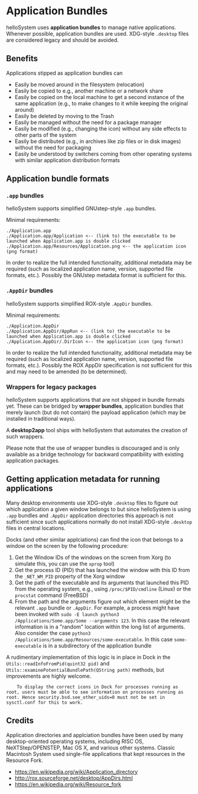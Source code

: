 # Application Bundles

helloSystem uses __application bundles__ to manage native applications. Whenever possible, application bundles are used. XDG-style `.desktop` files are considered legacy and should be avoided.

## Benefits

Applications stipped as application bundles can

* Easily be moved around in the filesystem (relocation)
* Easily be copied to e.g., another machine or a network share
* Easily be copied on the local machine to get a second instance of the same application (e.g., to make changes to it while keeping the original around)
* Easily be deleted by moving to the Trash
* Easily be managed without the need for a package manager
* Easily be modified (e.g., changing the icon) without any side effects to other parts of the system
* Easily be distributed (e.g., in archives like zip files or in disk images) without the need for packaging
* Easily be understood by switchers coming from other operating systems with similar application distribution formats

## Application bundle formats

### `.app` bundles

helloSystem supports simplified GNUstep-style `.app` bundles.

Minimal requirements:

```
./Application.app
./Application.app/Application <-- (link to) the executable to be launched when Application.app is double clicked
./Application.app/Resources/Application.png <-- the application icon (png format)
```

In order to realize the full intended functionality, additional metadata may be required (such as localized application name, version, supported file formats, etc.). Possibly the GNUstep metadata format is sufficient for this.

### `.AppDir` bundles

helloSystem supports simplified ROX-style `.AppDir` bundles.

Minimal requirements:

```
./Application.AppDir
./Application.AppDir/AppRun <-- (link to) the executable to be launched when Application.app is double clicked
./Application.AppDir/.DirIcon <-- the application icon (png format)
```

In order to realize the full intended functionality, additional metadata may be required (such as localized application name, version, supported file formats, etc.). Possibly the ROX AppDir specification is not sufficient for this and may need to be amended (to be determined).

### Wrappers for legacy packages

helloSystem supports applications that are not shipped in bundle formats yet. These can be bridged by __wrapper bundles__, application bundles that merely launch (but do not contain) the payload application (which may be installed in traditional ways).

A __desktop2app__ tool ships with helloSystem that automates the creation of such wrappers.

Please note that the use of wrapper bundles is discouraged and is only available as a bridge technology for backward compatibility with existing application packages.

## Getting application metadata for running applications

Many desktop environments use XDG-style `.desktop` files to figure out which application a given window belongs to but since helloSystem is using `.app` bundles and `.AppDir` application directories this approach is not sufficient since such applications normally do not install XDG-style `.desktop` files in central locations.

Docks (and other similar applciations) can find the icon that belongs to a window on the screen by the following procedure:

1. Get the Window IDs of the windows on the screen from Xorg (to simulate this, you can use the `xprop` tool)
1. Get the process ID (PID) that has launched the window with this ID from the `_NET_WM_PID` property of the Xorg window
1. Get the path of the executable and its arguments that launched this PID from the operating system, e.g., using `/proc/$PID/cmdline` (Linux) or the `procstat` command (FreeBSD)
1. From the path and the arguments figure out which element might be the relevant `.app` bundle or `.AppDir`. For example, a process might have been invoked with `sudo -E launch python3 /Applications/Some.app/Some --arguments 123`. In this case the relevant information is in a "random" location within the long list of arguments. Also consider the case `python3 /Applications/Some.app/Resources/some-executable`. In this case `some-executable` is in a subdirectory of the application bundle

A rudimentary implementation of this logic is in place in Dock in the `Utils::readInfoFromPid(quint32 pid)` and `Utils::examinePotentialBundlePath(QString path)` methods, but improvements are highly welcome.


``` .. note::
    To display the correct icons in Dock for processes running as root, users must be able to see information on processes running as root. Hence security.bsd.see_other_uids=0 must not be set in sysctl.conf for this to work.
```

## Credits

Application directories and applciation bundles have been used by many desktop-oriented operating systems, including RISC OS, NeXTStep/OPENSTEP, Mac OS X, and various other systems. Classic Macintosh System used single-file applications that kept resources in the Resource Fork.

* https://en.wikipedia.org/wiki/Application_directory
* http://rox.sourceforge.net/desktop/AppDirs.html
* https://en.wikipedia.org/wiki/Resource_fork
